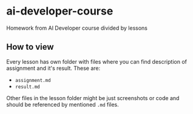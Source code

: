 # ai-developer-course
Homework from AI Developer course divided by lessons

## How to view
Every lesson has own folder with files where you can find description of assignment and it's result. These are:
- `assignment.md` 
- `result.md`

Other files in the lesson folder might be just screenshots or code and should be referenced by mentioned `.md` files.
